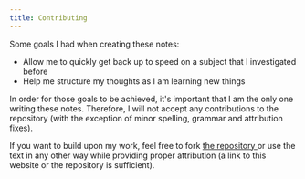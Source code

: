 ```yaml
---
title: Contributing
---
```


Some goals I had when creating these notes:

-   Allow me to quickly get back up to speed on a subject that I investigated before
-   Help me structure my thoughts as I am learning new things

In order for those goals to be achieved, it's important that I am the only one writing these notes. Therefore, I will not accept any contributions to the repository (with the exception of minor spelling, grammar and attribution fixes).

If you want to build upon my work, feel free to fork <a href="https://github.com/mistermicheels/learning-notes" target="_blank" rel="nofollow noopener noreferrer">the repository <i class="fas fa-external-link-alt"></i></a> or use the text in any other way while providing proper attribution (a link to this website or the repository is sufficient).
